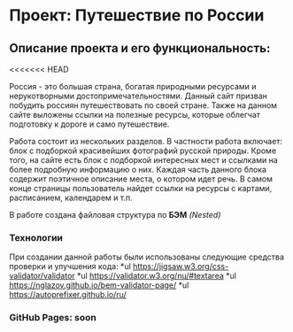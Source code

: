 # Проект: Путешествие по России

## Описание проекта и его функциональность:
<<<<<<< HEAD

Россия - это большая страна, богатая природными ресурсами и нерукотворными достопримечательностями. Данный сайт призван побудить россиян путешествовать по своей стране. Также на данном сайте выложены ссылки на полезные ресурсы, которые облегчат подготовку к дороге и само путешествие.

Работа состоит из нескольких разделов. В частности работа включает:  блок с подборкой красивейших фотографий русской природы. Кроме того, на сайте есть блок с подборкой интересных мест и ссылками на более подробную информацию о них. Каждая часть данного блока содержит поэтичное описание места, о котором идет речь.
В самом конце страницы пользователь найдет ссылки на ресурсы с картами, расписанием, календарем и т.п.

В работе сoздана файловая структура по **БЭМ** *(Nested)*

### Технологии
При создании данной работы были использованы следующие средства проверки и улучшения кода:
*ul  https://jigsaw.w3.org/css-validator/validator
*ul  https://validator.w3.org/nu/#textarea
*ul  https://nglazov.github.io/bem-validator-page/
*ul  https://autoprefixer.github.io/ru/

### GitHub Pages: soon


###

